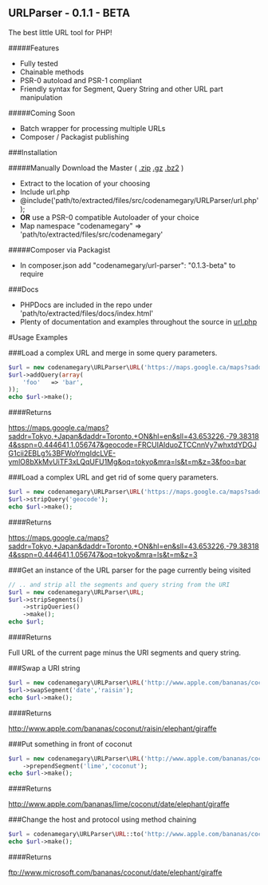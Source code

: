 URLParser - 0.1.1 - BETA
-------------

The best little URL tool for PHP!

#####Features

- Fully tested
- Chainable methods
- PSR-0 autoload and PSR-1 compliant
- Friendly syntax for Segment, Query String and other URL part manipulation

#####Coming Soon

- Batch wrapper for processing multiple URLs
- Composer / Packagist publishing

###Installation

#####Manually
Download the Master ( [.zip](https://bitbucket.org/codenamegary/urlparser/get/master.zip) [.gz](https://bitbucket.org/codenamegary/urlparser/get/master.tar.gz) [.bz2](https://bitbucket.org/codenamegary/urlparser/get/master.tar.bz2) )

- Extract to the location of your choosing
- Include url.php
 - @include('path/to/extracted/files/src/codenamegary/URLParser/url.php');
- **OR** use a PSR-0 compatible Autoloader of your choice
 - Map namespace "codenamegary" => 'path/to/extracted/files/src/codenamegary'

#####Composer via Packagist

- In composer.json add "codenamegary/url-parser": "0.1.3-beta" to require

###Docs

- PHPDocs are included in the repo under 'path/to/extracted/files/docs/index.html'
- Plenty of documentation and examples throughout the source in [url.php](https://bitbucket.org/codenamegary/urlparser/src/6a4b5b489cfb83ecd2c6dcda7d023753d11baa7b/src/codenamegary/URLParser/url.php?at=master)

#Usage Examples

###Load a complex URL and merge in some query parameters.

```php
$url = new codenamegary\URLParser\URL('https://maps.google.ca/maps?saddr=Tokyo,+Japan&daddr=Toronto,+ON&hl=en&sll=43.653226,-79.383184&sspn=0.444641,1.056747&geocode=FRCUIAIduoZTCCnnVy7whxtdYDGJG1cii2EBLg%3BFWoYmgIdcLVE-ymlO8bXkMvUiTF3xLQqUFU1Mg&oq=tokyo&mra=ls&t=m&z=3');
$url->addQuery(array(
	'foo'	=> 'bar',
));
echo $url->make();
```

####Returns

https://maps.google.ca/maps?saddr=Tokyo,+Japan&daddr=Toronto,+ON&hl=en&sll=43.653226,-79.383184&sspn=0.444641,1.056747&geocode=FRCUIAIduoZTCCnnVy7whxtdYDGJG1cii2EBLg%3BFWoYmgIdcLVE-ymlO8bXkMvUiTF3xLQqUFU1Mg&oq=tokyo&mra=ls&t=m&z=3&foo=bar

###Load a complex URL and get rid of some query parameters.

```php
$url = new codenamegary\URLParser\URL('https://maps.google.ca/maps?saddr=Tokyo,+Japan&daddr=Toronto,+ON&hl=en&sll=43.653226,-79.383184&sspn=0.444641,1.056747&geocode=FRCUIAIduoZTCCnnVy7whxtdYDGJG1cii2EBLg%3BFWoYmgIdcLVE-ymlO8bXkMvUiTF3xLQqUFU1Mg&oq=tokyo&mra=ls&t=m&z=3');
$url->stripQuery('geocode');
echo $url->make();
```
####Returns

https://maps.google.ca/maps?saddr=Tokyo,+Japan&daddr=Toronto,+ON&hl=en&sll=43.653226,-79.383184&sspn=0.444641,1.056747&oq=tokyo&mra=ls&t=m&z=3

###Get an instance of the URL parser for the page currently being visited

```php
// .. and strip all the segments and query string from the URI
$url = new codenamegary\URLParser\URL;
$url->stripSegments()
    ->stripQueries()
    ->make();
echo $url;
```
####Returns

Full URL of the current page minus the URI segments and query string.

###Swap a URI string

```php
$url = new codenamegary\URLParser\URL('http://www.apple.com/bananas/coconut/date/elephant/giraffe');
$url->swapSegment('date','raisin');
echo $url->make();
```

####Returns

http://www.apple.com/bananas/coconut/raisin/elephant/giraffe

###Put something in front of coconut

```php
$url = new codenamegary\URLParser\URL('http://www.apple.com/bananas/coconut/date/elephant/giraffe')
    ->prependSegment('lime','coconut');
echo $url->make();
```

####Returns

http://www.apple.com/bananas/lime/coconut/date/elephant/giraffe

###Change the host and protocol using method chaining

```php
$url = codenamegary\URLParser\URL::to('http://www.apple.com/bananas/coconut/date/elephant/giraffe')->host('www.microsoft.com')->protocol('ftp');
echo $url->make();
```

####Returns

ftp://www.microsoft.com/bananas/coconut/date/elephant/giraffe
